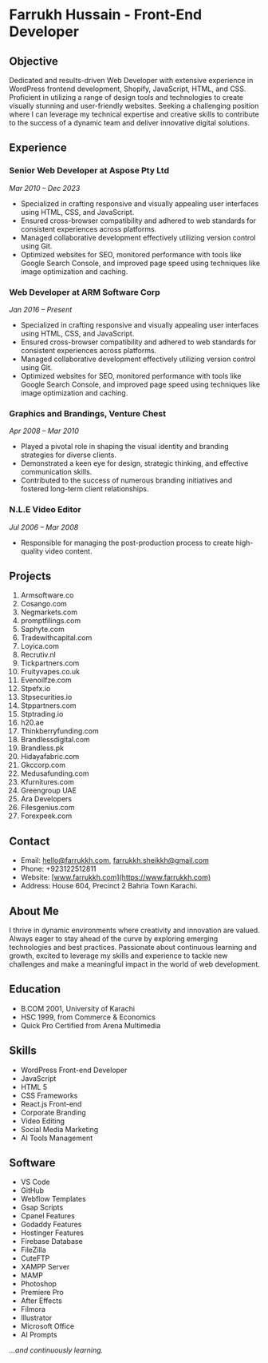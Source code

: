 # Farrukh Hussain - Front-End Developer

## Objective
Dedicated and results-driven Web Developer with extensive experience in WordPress frontend development, Shopify, JavaScript, HTML, and CSS. Proficient in utilizing a range of design tools and technologies to create visually stunning and user-friendly websites. Seeking a challenging position where I can leverage my technical expertise and creative skills to contribute to the success of a dynamic team and deliver innovative digital solutions.

## Experience

### Senior Web Developer at Aspose Pty Ltd
*Mar 2010 – Dec 2023*
- Specialized in crafting responsive and visually appealing user interfaces using HTML, CSS, and JavaScript.
- Ensured cross-browser compatibility and adhered to web standards for consistent experiences across platforms.
- Managed collaborative development effectively utilizing version control using Git.
- Optimized websites for SEO, monitored performance with tools like Google Search Console, and improved page speed using techniques like image optimization and caching.

### Web Developer at ARM Software Corp
*Jan 2016 – Present*
- Specialized in crafting responsive and visually appealing user interfaces using HTML, CSS, and JavaScript.
- Ensured cross-browser compatibility and adhered to web standards for consistent experiences across platforms.
- Managed collaborative development effectively utilizing version control using Git.
- Optimized websites for SEO, monitored performance with tools like Google Search Console, and improved page speed using techniques like image optimization and caching.

### Graphics and Brandings, Venture Chest
*Apr 2008 – Mar 2010*
- Played a pivotal role in shaping the visual identity and branding strategies for diverse clients.
- Demonstrated a keen eye for design, strategic thinking, and effective communication skills.
- Contributed to the success of numerous branding initiatives and fostered long-term client relationships.

### N.L.E Video Editor
*Jul 2006 – Mar 2008*
- Responsible for managing the post-production process to create high-quality video content.

## Projects
1. Armsoftware.co
2. Cosango.com
3. Negmarkets.com
4. promptfilings.com
5. Saphyte.com
6. Tradewithcapital.com
7. Loyica.com
8. Recrutiv.nl
9. Tickpartners.com
10. Fruityvapes.co.uk
11. Evenoilfze.com
12. Stpefx.io
13. Stpsecurities.io
14. Stppartners.com
15. Stptrading.io
16. h20.ae
17. Thinkberryfunding.com
18. Brandlessdigital.com
19. Brandless.pk
20. Hidayafabric.com
21. Gkccorp.com
22. Medusafunding.com
23. Kfurnitures.com
24. Greengroup UAE
25. Ara Developers
26. Filesgenius.com
27. Forexpeek.com

## Contact
- Email: hello@farrukkh.com, farrukkh.sheikkh@gmail.com
- Phone: +923122512811
- Website: [www.farrukkh.com](https://www.farrukkh.com)
- Address: House 604, Precinct 2 Bahria Town Karachi.

## About Me
I thrive in dynamic environments where creativity and innovation are valued. Always eager to stay ahead of the curve by exploring emerging technologies and best practices. Passionate about continuous learning and growth, excited to leverage my skills and experience to tackle new challenges and make a meaningful impact in the world of web development.

## Education
- B.COM 2001, University of Karachi
- HSC 1999, from Commerce & Economics
- Quick Pro Certified from Arena Multimedia

## Skills
- WordPress Front-end Developer
- JavaScript
- HTML 5
- CSS Frameworks
- React.js Front-end
- Corporate Branding
- Video Editing
- Social Media Marketing
- AI Tools Management

## Software
- VS Code
- GitHub
- Webflow Templates
- Gsap Scripts
- Cpanel Features
- Godaddy Features
- Hostinger Features
- Firebase Database
- FileZilla
- CuteFTP
- XAMPP Server
- MAMP
- Photoshop
- Premiere Pro
- After Effects
- Filmora
- Illustrator
- Microsoft Office
- AI Prompts

*...and continuously learning.*

